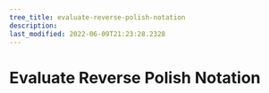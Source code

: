 ```yaml
---
tree_title: evaluate-reverse-polish-notation
description: 
last_modified: 2022-06-09T21:23:28.2328
---
```


# Evaluate Reverse Polish Notation
